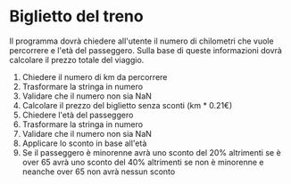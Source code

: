 # Biglietto del treno

Il programma dovrà chiedere all'utente il numero di chilometri che vuole percorrere e l'età del passeggero.
Sulla base di queste informazioni dovrà calcolare il prezzo totale del viaggio.

1) Chiedere il numero di km da percorrere
2) Trasformare la stringa in numero
3) Validare che il numero non sia NaN
4) Calcolare il prezzo del biglietto senza sconti (km * 0.21€)
5) Chiedere l'età del passeggero
6) Trasformare la stringa in numero
6) Validare che il numero non sia NaN
7) Applicare lo sconto in base all'età
8) Se il passeggero è minorenne avrà uno sconto del 20% altrimenti se è over 65 avrà uno sconto del 40% altrimenti se non è minorenne e neanche over 65 non avrà nessun sconto